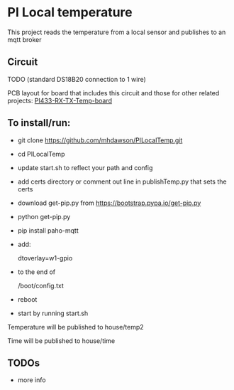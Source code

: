 # PI Local temperature

This project reads the temperature from a local sensor and publishes
to an mqtt broker 

## Circuit

TODO (standard DS18B20 connection to 1 wire)

PCB layout for board that includes this circuit and those for other
related projects: [PI433-RX-TX-Temp-board](https://github.com/mhdawson/PI433-RX-TX-Temp-board)


## To install/run:
+ git clone https://github.com/mhdawson/PILocalTemp.git

+ cd PILocalTemp

+ update start.sh to reflect your path and config

+ add certs directory or comment out line in publishTemp.py that sets the certs

+ download get-pip.py from https://bootstrap.pypa.io/get-pip.py

+ python get-pip.py

+ pip install paho-mqtt

+ add:

    dtoverlay=w1-gpio
    
+ to the end of

   /boot/config.txt
   
+ reboot

+ start by running start.sh

Temperature will be published to house/temp2

Time will be published to house/time


## TODOs
- more info  

